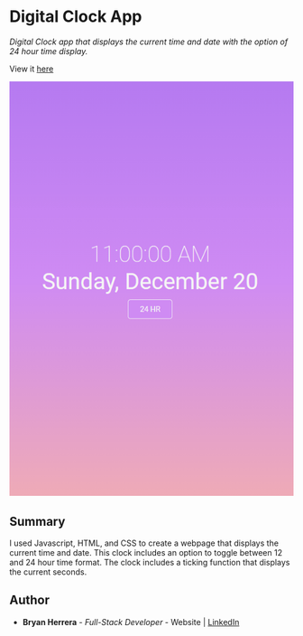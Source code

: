 # Digital Clock App

*Digital Clock app that displays the current time and date with the option of 24 hour time display.*

View it [here](https://bcherrera14.github.io/digital-clock-app/)

![Digital Clock Image](DigitalClock.png)

## Summary

I used Javascript, HTML, and CSS to create a webpage that displays the current time and date. This clock includes an option to toggle between 12 and 24 hour time format. The clock includes a ticking function that displays the current seconds.

## Author

* **Bryan Herrera** - *Full-Stack Developer* - Website | [LinkedIn](https://www.linkedin.com/in/herrerabryan/)  